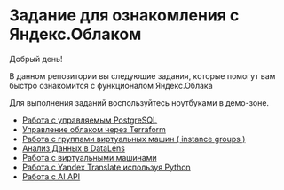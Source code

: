 # Задание для ознакомления с Яндекс.Облаком

Добрый день!

В данном репозитории вы следующие задания, которые помогут вам быстро ознакомится с функционалом Яндекс.Облака

Для выполнения заданий воспользуйтесь ноутбуками в демо-зоне.


* [Работа с управляемым  PostgreSQL](postgresql/)
* [Управление облаком через Terraform](terraform/)
* [Работа с группами виртуальных машин ( instance groups )](instance-groups/)
* [Анализ Данных в DataLens](datalens/)
* [Работа с виртуальными машинами](compute-instances/)
* [Работа с Yandex Translate используя Python](translate-python/)
* [Работа с AI API](aiapi/)
